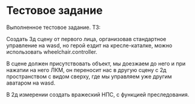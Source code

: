 # Тестовое задание
Выполненное тестовое задание. ТЗ:

Создать 3д сцену от первого лица, организовав стандартное управление на wasd, но герой ездит на кресле-каталке, можно использовать wheelchair.controller.

В сцене должен присутствовать объект, мы доезжаем до него и при нажатии на него ЛКМ, он переносит нас в другую сцену с 2д пространством с видом сверху, где мы управляем уже другим аватаром на wasd.

В 2д измерении создать вражеский НПС, с функцией преследования.
